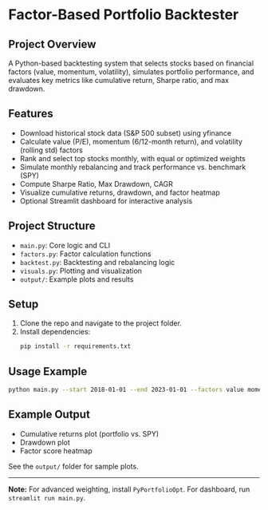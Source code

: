 # Factor-Based Portfolio Backtester

## Project Overview
A Python-based backtesting system that selects stocks based on financial factors (value, momentum, volatility), simulates portfolio performance, and evaluates key metrics like cumulative return, Sharpe ratio, and max drawdown.

## Features
- Download historical stock data (S&P 500 subset) using yfinance
- Calculate value (P/E), momentum (6/12-month return), and volatility (rolling std) factors
- Rank and select top stocks monthly, with equal or optimized weights
- Simulate monthly rebalancing and track performance vs. benchmark (SPY)
- Compute Sharpe Ratio, Max Drawdown, CAGR
- Visualize cumulative returns, drawdown, and factor heatmap
- Optional Streamlit dashboard for interactive analysis

## Project Structure
- `main.py`: Core logic and CLI
- `factors.py`: Factor calculation functions
- `backtest.py`: Backtesting and rebalancing logic
- `visuals.py`: Plotting and visualization
- `output/`: Example plots and results

## Setup
1. Clone the repo and navigate to the project folder.
2. Install dependencies:
   ```bash
   pip install -r requirements.txt
   ```

## Usage Example
```bash
python main.py --start 2018-01-01 --end 2023-01-01 --factors value momentum volatility --top_n 15
```

## Example Output
- Cumulative returns plot (portfolio vs. SPY)
- Drawdown plot
- Factor score heatmap

See the `output/` folder for sample plots.

---

**Note:** For advanced weighting, install `PyPortfolioOpt`. For dashboard, run `streamlit run main.py`. 
